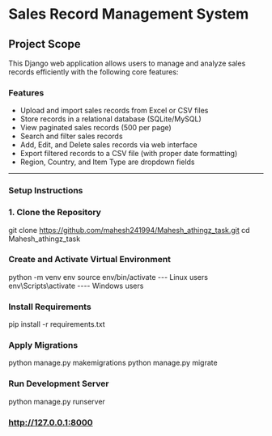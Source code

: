 # Sales Record Management System

##  Project Scope

This Django web application allows users to manage and analyze sales records efficiently with the following core features:

###  Features
- Upload and import sales records from Excel or CSV files
- Store records in a relational database (SQLite/MySQL)
- View paginated sales records (500 per page)
- Search and filter sales records
- Add, Edit, and Delete sales records via web interface
- Export filtered records to a CSV file (with proper date formatting)
- Region, Country, and Item Type are dropdown fields

---

###  Setup Instructions

### 1. Clone the Repository

git clone https://github.com/mahesh241994/Mahesh_athingz_task.git
cd Mahesh_athingz_task

### Create and Activate Virtual Environment
python -m venv env
source env/bin/activate   ---  Linux users
env\Scripts\activate ---- Windows users

### Install Requirements
pip install -r requirements.txt

### Apply Migrations
python manage.py makemigrations
python manage.py migrate

### Run Development Server
python manage.py runserver

### http://127.0.0.1:8000

